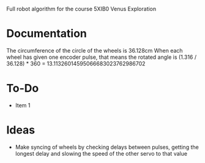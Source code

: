 Full robot algorithm for the course 5XIB0 Venus Exploration

Documentation
===

The circumference of the circle of the wheels is 36.128cm
When each wheel has given one encoder pulse, that means the rotated angle is
(1.316 / 36.128) * 360 = 13.11326014595066683023762986702

To-Do
===
- Item 1

Ideas
===
- Make syncing of wheels by checking delays between pulses, getting the longest delay and slowing the speed of the other servo to that value